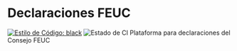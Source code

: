 # Declaraciones FEUC

[![Estilo de Código: black](https://img.shields.io/badge/code%20style-black-000000.svg)](https://github.com/psf/black)
![Estado de CI](https://img.shields.io/github/workflow/status/agucova/declaraciones-feuc/CI?label=CI)
Plataforma para declaraciones del Consejo FEUC
